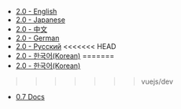 * [2.0 - English](en/)
* [2.0 - Japanese](ja/)
* [2.0 - 中文](zh-cn/)
* [2.0 - German](de/)
* [2.0 - Русский](ru/)
<<<<<<< HEAD
* [2.0 - 한국어(Korean)](ko/)
=======
* [2.0 - 한국어(Korean)](kr/)
>>>>>>> vuejs/dev
* [0.7 Docs](old/)
